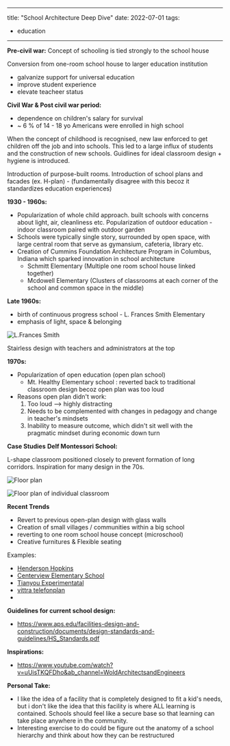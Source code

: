 


---
title: "School Architecture Deep Dive"
date: 2022-07-01
tags:
- education
---

**Pre-civil war:**
Concept of schooling is tied strongly to the school house 

Conversion from one-room school house to larger education institution
- galvanize support for universal education
- improve student experience
- elevate teacheer status 

**Civil War & Post civil war period:**
- dependence on children's salary for survival 
- ~ 6 % of 14 - 18 yo Americans were enrolled in high school

When the concept of childhood is recognised, new law enforced to get children off the job and into schools. This led to a large influx of students and the construction of new schools. Guidlines for ideal classroom design + hygiene is introduced.

Introduction of purpose-built rooms. Introduction of school plans and facades (ex. H-plan) - (fundamentally disagree with this becoz it standardizes education experiences)

**1930 - 1960s:**
- Popularization of whole child approach. built schools with concerns about light, air, cleanliness etc. Popularization of outdoor education - indoor classroom paired with outdoor garden
- Schools were typically single story, surrounded by open space, with large central room that serve as gymansium, cafeteria, library etc. 
- Creation of Cummins Foundation Architecture Program in Columbus, Indiana which sparked innovation in school architecture 
	-  Schmitt Elementary (Multiple one room school house linked together)
	- Mcdowell Elementary (Clusters of classrooms at each corner of the school and common space in the middle)


**Late 1960s:**
- birth of continuous progress school - L. Frances Smith Elementary
- emphasis of light, space & belonging

![L.Frances Smith](https://columbus.in.us/wp-content/uploads/2018/01/Smith-School-panorama-by-Thomas-Schiff.jpg)


Stairless design with teachers and administrators at the top

**1970s:**
- Popularization of open education (open plan school)
	- Mt. Healthy Elementary school : reverted back to traditional classroom design becoz open plan was too loud
- Reasons open plan didn't work:
	1. Too loud --> highly distracting
	2. Needs to be complemented with changes in pedagogy and change in teacher's mindsets
	3. Inability to measure outcome, which didn't sit well with the pragmatic mindset during economic down turn



**Case Studies**
**Delf Montessori School:**

L-shape classroom positioned closely to prevent formation of long corridors. Inspiration for many design in the 70s.

![Floor plan](https://architectureandeducation.files.wordpress.com/2016/02/06_dem-1966.jpg?w=451&h=308)

![Floor plan of individual classroom](https://architectureandeducation.files.wordpress.com/2016/02/07_dem-lokaal-3-met-schaalbalk.jpg?w=270&h=416)



**Recent Trends**
- Revert to previous open-plan design with glass walls 
- Creation of small villages / communities within a big school
- reverting to one room school house concept (microschool)
- Creative furnitures & Flexible seating 

Examples:
- [Henderson Hopkins](https://www.rogersarchitects.com/henderson-hopkins-school/)
- [Centerview Elementary School](https://www.youtube.com/watch?v=uUisTKQFDho&ab_channel=WoldArchitectsandEngineers)
- [Tianyou Experimentatal](https://archello.com/project/tianyou-experimental-primary-school-2)
- [vittra telefonplan](https://www.archdaily.com/202358/vittra-telefonplan-rosan-bosch)
-

**Guidelines for current school design:**
- https://www.aps.edu/facilities-design-and-construction/documents/design-standards-and-guidelines/HS_Standards.pdf


**Inspirations:**
- https://www.youtube.com/watch?v=uUisTKQFDho&ab_channel=WoldArchitectsandEngineers

**Personal Take:**
- I like the idea of a facility that is completely designed to fit a kid's needs, but i don't like the idea that this facility is where ALL learning is contained. Schools should feel like a secure base so that learning can take place anywhere in the community. 
- Interesting exercise to do could be figure out the anatomy of a school hierarchy and think about how they can be restructured
